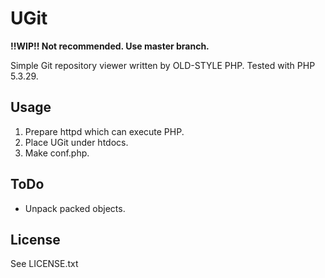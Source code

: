 # UGit
**!!WIP!! Not recommended. Use master branch.**

Simple Git repository viewer written by OLD-STYLE PHP.
Tested with PHP 5.3.29.

## Usage
1. Prepare httpd which can execute PHP.
2. Place UGit under htdocs.
3. Make conf.php.

## ToDo
* Unpack packed objects.

## License
See LICENSE.txt
